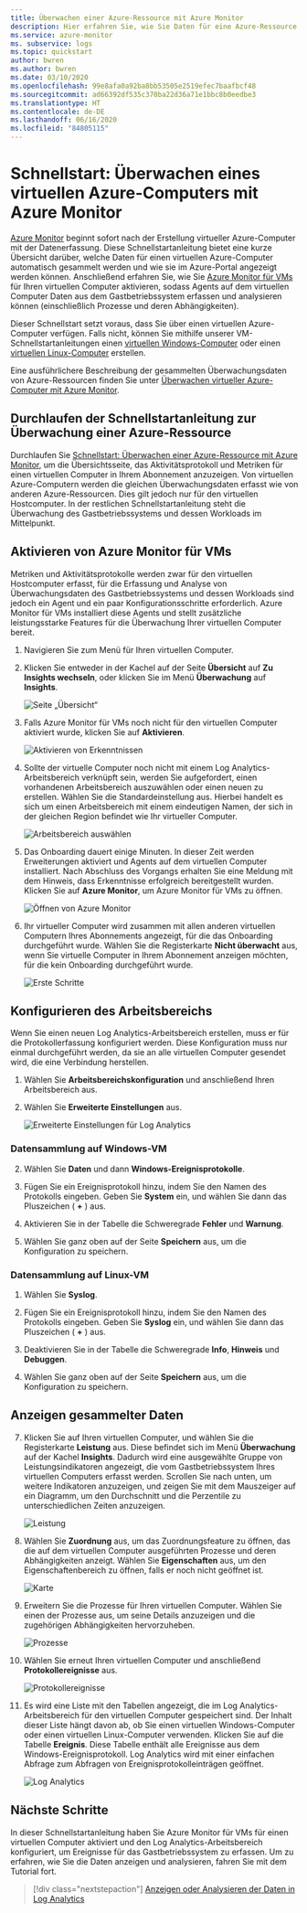 ```yaml
---
title: Überwachen einer Azure-Ressource mit Azure Monitor
description: Hier erfahren Sie, wie Sie Daten für eine Azure-Ressource in Azure Monitor erfassen und analysieren.
ms.service: azure-monitor
ms. subservice: logs
ms.topic: quickstart
author: bwren
ms.author: bwren
ms.date: 03/10/2020
ms.openlocfilehash: 99e8afa0a92ba8bb53505e2519efec7baafbcf48
ms.sourcegitcommit: ad66392df535c370ba22d36a71e1bbc8b0eedbe3
ms.translationtype: HT
ms.contentlocale: de-DE
ms.lasthandoff: 06/16/2020
ms.locfileid: "84805115"
---
```

# <a name="quickstart-monitor-an-azure-virtual-machine-with-azure-monitor"></a>Schnellstart: Überwachen eines virtuellen Azure-Computers mit Azure Monitor
[Azure Monitor](../overview.md) beginnt sofort nach der Erstellung virtueller Azure-Computer mit der Datenerfassung. Diese Schnellstartanleitung bietet eine kurze Übersicht darüber, welche Daten für einen virtuellen Azure-Computer automatisch gesammelt werden und wie sie im Azure-Portal angezeigt werden können. Anschließend erfahren Sie, wie Sie [Azure Monitor für VMs](../insights/vminsights-overview.md) für Ihren virtuellen Computer aktivieren, sodass Agents auf dem virtuellen Computer Daten aus dem Gastbetriebssystem erfassen und analysieren können (einschließlich Prozesse und deren Abhängigkeiten).

Dieser Schnellstart setzt voraus, dass Sie über einen virtuellen Azure-Computer verfügen. Falls nicht, können Sie mithilfe unserer VM-Schnellstartanleitungen einen [virtuellen Windows-Computer](../../virtual-machines/windows/quick-create-portal.md) oder einen [virtuellen Linux-Computer](../../virtual-machines/linux/quick-create-cli.md) erstellen.

Eine ausführlichere Beschreibung der gesammelten Überwachungsdaten von Azure-Ressourcen finden Sie unter [Überwachen virtueller Azure-Computer mit Azure Monitor](../insights/monitor-vm-azure.md).


## <a name="complete-the-monitor-an-azure-resource-quickstart"></a>Durchlaufen der Schnellstartanleitung zur Überwachung einer Azure-Ressource
Durchlaufen Sie [Schnellstart: Überwachen einer Azure-Ressource mit Azure Monitor](quick-monitor-azure-resource.md), um die Übersichtsseite, das Aktivitätsprotokoll und Metriken für einen virtuellen Computer in Ihrem Abonnement anzuzeigen. Von virtuellen Azure-Computern werden die gleichen Überwachungsdaten erfasst wie von anderen Azure-Ressourcen. Dies gilt jedoch nur für den virtuellen Hostcomputer. In der restlichen Schnellstartanleitung steht die Überwachung des Gastbetriebssystems und dessen Workloads im Mittelpunkt.


## <a name="enable-azure-monitor-for-vms"></a>Aktivieren von Azure Monitor für VMs
Metriken und Aktivitätsprotokolle werden zwar für den virtuellen Hostcomputer erfasst, für die Erfassung und Analyse von Überwachungsdaten des Gastbetriebssystems und dessen Workloads sind jedoch ein Agent und ein paar Konfigurationsschritte erforderlich. Azure Monitor für VMs installiert diese Agents und stellt zusätzliche leistungsstarke Features für die Überwachung Ihrer virtuellen Computer bereit.

1. Navigieren Sie zum Menü für Ihren virtuellen Computer.
2. Klicken Sie entweder in der Kachel auf der Seite **Übersicht** auf **Zu Insights wechseln**, oder klicken Sie im Menü **Überwachung** auf **Insights**.

    ![Seite „Übersicht“](media/quick-monitor-azure-vm/overview-insights.png)

3. Falls Azure Monitor für VMs noch nicht für den virtuellen Computer aktiviert wurde, klicken Sie auf **Aktivieren**. 

    ![Aktivieren von Erkenntnissen](media/quick-monitor-azure-vm/enable-insights.png)

4. Sollte der virtuelle Computer noch nicht mit einem Log Analytics-Arbeitsbereich verknüpft sein, werden Sie aufgefordert, einen vorhandenen Arbeitsbereich auszuwählen oder einen neuen zu erstellen. Wählen Sie die Standardeinstellung aus. Hierbei handelt es sich um einen Arbeitsbereich mit einem eindeutigen Namen, der sich in der gleichen Region befindet wie Ihr virtueller Computer.

    ![Arbeitsbereich auswählen](media/quick-monitor-azure-vm/select-workspace.png)

5. Das Onboarding dauert einige Minuten. In dieser Zeit werden Erweiterungen aktiviert und Agents auf dem virtuellen Computer installiert. Nach Abschluss des Vorgangs erhalten Sie eine Meldung mit dem Hinweis, dass Erkenntnisse erfolgreich bereitgestellt wurden. Klicken Sie auf **Azure Monitor**, um Azure Monitor für VMs zu öffnen.

    ![Öffnen von Azure Monitor](media/quick-monitor-azure-vm/azure-monitor.png)

6. Ihr virtueller Computer wird zusammen mit allen anderen virtuellen Computern Ihres Abonnements angezeigt, für die das Onboarding durchgeführt wurde. Wählen Sie die Registerkarte **Nicht überwacht** aus, wenn Sie virtuelle Computer in Ihrem Abonnement anzeigen möchten, für die kein Onboarding durchgeführt wurde.

    ![Erste Schritte](media/quick-monitor-azure-vm/get-started.png)


## <a name="configure-workspace"></a>Konfigurieren des Arbeitsbereichs
Wenn Sie einen neuen Log Analytics-Arbeitsbereich erstellen, muss er für die Protokollerfassung konfiguriert werden. Diese Konfiguration muss nur einmal durchgeführt werden, da sie an alle virtuellen Computer gesendet wird, die eine Verbindung herstellen.

1. Wählen Sie **Arbeitsbereichskonfiguration** und anschließend Ihren Arbeitsbereich aus.

2. Wählen Sie **Erweiterte Einstellungen** aus.

    ![Erweiterte Einstellungen für Log Analytics](media/quick-collect-azurevm/log-analytics-advanced-settings-azure-portal.png)

### <a name="data-collection-from-windows-vm"></a>Datensammlung auf Windows-VM


2. Wählen Sie **Daten** und dann **Windows-Ereignisprotokolle**.

3. Fügen Sie ein Ereignisprotokoll hinzu, indem Sie den Namen des Protokolls eingeben.  Geben Sie **System** ein, und wählen Sie dann das Pluszeichen ( **+** ) aus.

4. Aktivieren Sie in der Tabelle die Schweregrade **Fehler** und **Warnung**.

5. Wählen Sie ganz oben auf der Seite **Speichern** aus, um die Konfiguration zu speichern.

### <a name="data-collection-from-linux-vm"></a>Datensammlung auf Linux-VM

1. Wählen Sie **Syslog**.  

2. Fügen Sie ein Ereignisprotokoll hinzu, indem Sie den Namen des Protokolls eingeben.  Geben Sie **Syslog** ein, und wählen Sie dann das Pluszeichen ( **+** ) aus.  

3. Deaktivieren Sie in der Tabelle die Schweregrade **Info**, **Hinweis** und **Debuggen**. 

4. Wählen Sie ganz oben auf der Seite **Speichern** aus, um die Konfiguration zu speichern.

## <a name="view-data-collected"></a>Anzeigen gesammelter Daten

7. Klicken Sie auf Ihren virtuellen Computer, und wählen Sie die Registerkarte **Leistung** aus. Diese befindet sich im Menü **Überwachung** auf der Kachel **Insights**. Dadurch wird eine ausgewählte Gruppe von Leistungsindikatoren angezeigt, die vom Gastbetriebssystem Ihres virtuellen Computers erfasst werden. Scrollen Sie nach unten, um weitere Indikatoren anzuzeigen, und zeigen Sie mit dem Mauszeiger auf ein Diagramm, um den Durchschnitt und die Perzentile zu unterschiedlichen Zeiten anzuzeigen.

    ![Leistung](media/quick-monitor-azure-vm/performance.png)

9. Wählen Sie **Zuordnung** aus, um das Zuordnungsfeature zu öffnen, das die auf dem virtuellen Computer ausgeführten Prozesse und deren Abhängigkeiten anzeigt. Wählen Sie **Eigenschaften** aus, um den Eigenschaftenbereich zu öffnen, falls er noch nicht geöffnet ist.

    ![Karte](media/quick-monitor-azure-vm/map.png)

11. Erweitern Sie die Prozesse für Ihren virtuellen Computer. Wählen Sie einen der Prozesse aus, um seine Details anzuzeigen und die zugehörigen Abhängigkeiten hervorzuheben.

    ![Prozesse](media/quick-monitor-azure-vm/processes.png)

12. Wählen Sie erneut Ihren virtuellen Computer und anschließend **Protokollereignisse** aus. 

    ![Protokollereignisse](media/quick-monitor-azure-vm/log-events.png)

13. Es wird eine Liste mit den Tabellen angezeigt, die im Log Analytics-Arbeitsbereich für den virtuellen Computer gespeichert sind. Der Inhalt dieser Liste hängt davon ab, ob Sie einen virtuellen Windows-Computer oder einen virtuellen Linux-Computer verwenden. Klicken Sie auf die Tabelle **Ereignis**. Diese Tabelle enthält alle Ereignisse aus dem Windows-Ereignisprotokoll. Log Analytics wird mit einer einfachen Abfrage zum Abfragen von Ereignisprotokolleinträgen geöffnet.

    ![Log Analytics](media/quick-monitor-azure-vm/log-analytics.png)

## <a name="next-steps"></a>Nächste Schritte
In dieser Schnellstartanleitung haben Sie Azure Monitor für VMs für einen virtuellen Computer aktiviert und den Log Analytics-Arbeitsbereich konfiguriert, um Ereignisse für das Gastbetriebssystem zu erfassen. Um zu erfahren, wie Sie die Daten anzeigen und analysieren, fahren Sie mit dem Tutorial fort.

> [!div class="nextstepaction"]
> [Anzeigen oder Analysieren der Daten in Log Analytics](../../azure-monitor/learn/tutorial-viewdata.md)
